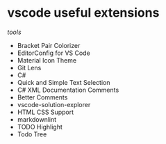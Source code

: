 # vscode useful extensions

*tools*

- Bracket Pair Colorizer
- EditorConfig for VS Code
- Material Icon Theme
- Git Lens
- C#
- Quick and Simple Text Selection
- C# XML Documentation Comments
- Better Comments
- vscode-solution-explorer
- HTML CSS Support
- markdownlint
- TODO Highlight
- Todo Tree
